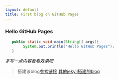 ```yaml
---
layout: default
title: First blog on GitHub Pages
---
```

### Hello GitHub Pages

```java
   public static void main(String[] args){
        System.out.println("Hello GitHub Pages");
   }
```

*多写一点内容看看效果吧*

> 搭建该blog[参考链接](http://www.ruanyifeng.com/blog/2012/08/blogging_with_jekyll.html)
  [其他jekyll搭建的blog](https://github.com/jekyll/jekyll/wiki/Sites)
